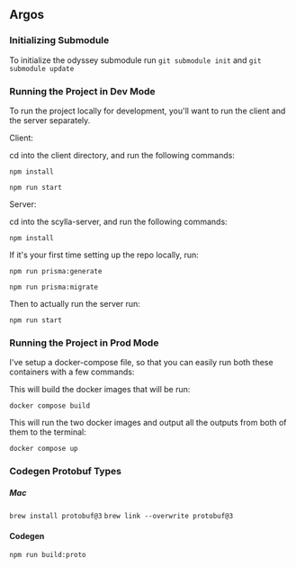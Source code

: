 ## Argos

### Initializing Submodule

To initialize the odyssey submodule run `git submodule init` and `git submodule update`

### Running the Project in Dev Mode

To run the project locally for development, you'll want to run the client and the server separately.

Client:

cd into the client directory, and run the following commands:

`npm install`

`npm run start`

Server:

cd into the scylla-server, and run the following commands:

`npm install`

If it's your first time setting up the repo locally, run:

`npm run prisma:generate`

`npm run prisma:migrate`

Then to actually run the server run:

`npm run start`

### Running the Project in Prod Mode

I've setup a docker-compose file, so that you can easily run both these containers with a few commands:

This will build the docker images that will be run:

`docker compose build`

This will run the two docker images and output all the outputs from both of them to the terminal:

`docker compose up`

### Codegen Protobuf Types

##### Mac

`brew install protobuf@3`
`brew link --overwrite protobuf@3`

#### Codegen
`npm run build:proto`